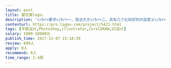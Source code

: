```yaml
---                
layout: post       
title: 餐饮类logo。           
description: '</br>要求</br>一、简洁大方</br>二、具有几个比较好的内涵意义</br>三、能够提供两稿</br>四、附带几项vi设计</br>'     
contenturl: https://pro.lagou.com/project/5421.html      
tags: [平面设计,Photoshop,illustrator,CorelDRAW,VI设计]            
salary: 5000-10000元          
publish_time: 2017-12-07 15:18:59         
review: 689人                   
apply: 0人                   
recommend: 0人                   
time_range: 2-4周              
---                 
```

